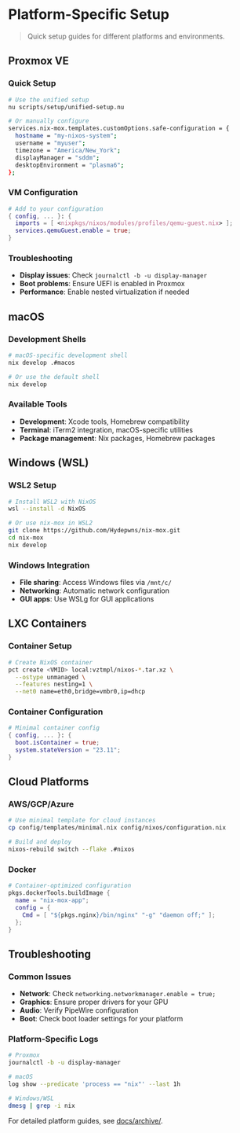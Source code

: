 # Platform-Specific Setup

> Quick setup guides for different platforms and environments.

## Proxmox VE

### Quick Setup

```bash
# Use the unified setup
nu scripts/setup/unified-setup.nu

# Or manually configure
services.nix-mox.templates.customOptions.safe-configuration = {
  hostname = "my-nixos-system";
  username = "myuser";
  timezone = "America/New_York";
  displayManager = "sddm";
  desktopEnvironment = "plasma6";
};
```

### VM Configuration

```nix
# Add to your configuration
{ config, ... }: {
  imports = [ <nixpkgs/nixos/modules/profiles/qemu-guest.nix> ];
  services.qemuGuest.enable = true;
}
```

### Troubleshooting

- **Display issues**: Check `journalctl -b -u display-manager`
- **Boot problems**: Ensure UEFI is enabled in Proxmox
- **Performance**: Enable nested virtualization if needed

## macOS

### Development Shells

```bash
# macOS-specific development shell
nix develop .#macos

# Or use the default shell
nix develop
```

### Available Tools

- **Development**: Xcode tools, Homebrew compatibility
- **Terminal**: iTerm2 integration, macOS-specific utilities
- **Package management**: Nix packages, Homebrew packages

## Windows (WSL)

### WSL2 Setup

```bash
# Install WSL2 with NixOS
wsl --install -d NixOS

# Or use nix-mox in WSL2
git clone https://github.com/Hydepwns/nix-mox.git
cd nix-mox
nix develop
```

### Windows Integration

- **File sharing**: Access Windows files via `/mnt/c/`
- **Networking**: Automatic network configuration
- **GUI apps**: Use WSLg for GUI applications

## LXC Containers

### Container Setup

```bash
# Create NixOS container
pct create <VMID> local:vztmpl/nixos-*.tar.xz \
  --ostype unmanaged \
  --features nesting=1 \
  --net0 name=eth0,bridge=vmbr0,ip=dhcp
```

### Container Configuration

```nix
# Minimal container config
{ config, ... }: {
  boot.isContainer = true;
  system.stateVersion = "23.11";
}
```

## Cloud Platforms

### AWS/GCP/Azure

```bash
# Use minimal template for cloud instances
cp config/templates/minimal.nix config/nixos/configuration.nix

# Build and deploy
nixos-rebuild switch --flake .#nixos
```

### Docker

```nix
# Container-optimized configuration
pkgs.dockerTools.buildImage {
  name = "nix-mox-app";
  config = { 
    Cmd = [ "${pkgs.nginx}/bin/nginx" "-g" "daemon off;" ]; 
  };
}
```

## Troubleshooting

### Common Issues

- **Network**: Check `networking.networkmanager.enable = true;`
- **Graphics**: Ensure proper drivers for your GPU
- **Audio**: Verify PipeWire configuration
- **Boot**: Check boot loader settings for your platform

### Platform-Specific Logs

```bash
# Proxmox
journalctl -b -u display-manager

# macOS
log show --predicate 'process == "nix"' --last 1h

# Windows/WSL
dmesg | grep -i nix
```

For detailed platform guides, see [docs/archive/](archive/).
